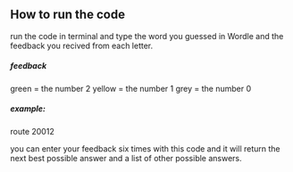 ## How to run the code

run the code in terminal and type the word you guessed in Wordle and the feedback you recived from each letter.

##### feedback
green = the number 2
yellow = the number 1 
grey = the number 0

##### example:
route
20012

you can enter your feedback six times with this code and it will return the next best possible answer and a list of other possible answers.
